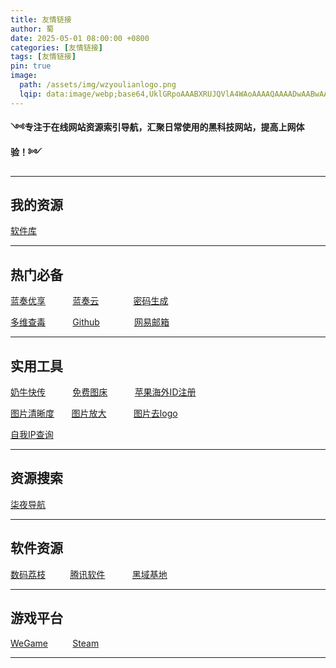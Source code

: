 ```yaml
---
title: 友情链接
author: 蜀
date: 2025-05-01 08:00:00 +0800
categories: [友情链接]
tags: [友情链接]
pin: true
image:
  path: /assets/img/wzyoulianlogo.png
  lqip: data:image/webp;base64,UklGRpoAAABXRUJQVlA4WAoAAAAQAAAADwAABwAAQUxQSDIAAAARL0AmbZurmr57yyIiqE8oiG0bejIYEQTgqiDA9vqnsUSI6H+oAERp2HZ65qP/VIAWAFZQOCBCAAAA8AEAnQEqEAAIAAVAfCWkAALp8sF8rgRgAP7o9FDvMCkMde9PK7euH5M1m6VWoDXf2FkP3BqV0ZYbO6NA/VFIAAAA
---
```


 **༺专注于在线网站资源索引导航，汇聚日常使用的黑科技网站，提高上网体验！༻** 

---

## 我的资源

[软件库](https://www.ilanzou.com/s/wEEZ2L3i?)

---

## 热门必备

[蓝奏优享](https://www.ilanzou.com) &nbsp;&nbsp;&nbsp;&nbsp;&nbsp;&nbsp;&nbsp;&nbsp;&nbsp; [蓝奏云](https://www.lanzou.com) &nbsp;&nbsp;&nbsp;&nbsp;&nbsp;&nbsp;&nbsp;&nbsp;&nbsp;&nbsp;&nbsp;&nbsp; [密码生成](https://www.lddgo.net/string/randompassword)

[多维查毒](https://www.virustotal.com/gui/home/search) &nbsp;&nbsp;&nbsp;&nbsp;&nbsp;&nbsp;&nbsp;&nbsp;&nbsp; [Github](https://www.github.com) &nbsp;&nbsp;&nbsp;&nbsp;&nbsp;&nbsp;&nbsp;&nbsp;&nbsp;&nbsp;&nbsp;&nbsp; [网易邮箱](https://email.163.com/) 

---

## 实用工具

[奶牛快传](https://cowtransfer.com) &nbsp;&nbsp;&nbsp;&nbsp;&nbsp;&nbsp;&nbsp;&nbsp;&nbsp; [免费图床](https://695402.xyz/mt/) &nbsp;&nbsp;&nbsp;&nbsp;&nbsp;&nbsp;&nbsp;&nbsp;&nbsp; [苹果海外ID注册](https://bitpie.zendesk.com/hc/zh-cn/articles/4402595605519-%E5%A6%82%E4%BD%95%E7%94%B3%E8%AF%B7%E8%8B%B9%E6%9E%9C%E6%B5%B7%E5%A4%96-Apple-ID)

[图片清晰度](https://www.photogrid.app/zh-cn) &nbsp;&nbsp;&nbsp;&nbsp;&nbsp; [图片放大](https://www.waifu2x.net) &nbsp;&nbsp;&nbsp;&nbsp;&nbsp;&nbsp;&nbsp;&nbsp;&nbsp; [图片去logo](https://dewatermark.ai/zh-CN)

[自我IP查询](https://www.ip111.cn) &nbsp;&nbsp;&nbsp;&nbsp;&nbsp;&nbsp;&nbsp;&nbsp;&nbsp; 

---

## 资源搜索

 [柒夜导航](https://nav.qinight.com)

---

## 软件资源

[数码荔枝](https://lizhi.shop) &nbsp;&nbsp;&nbsp;&nbsp;&nbsp;&nbsp;&nbsp;&nbsp;&nbsp;[腾讯软件](https://pc.qq.com) &nbsp;&nbsp;&nbsp;&nbsp;&nbsp;&nbsp;&nbsp;&nbsp;&nbsp; [黑域基地](https://www.hybase.com) 

---

## 游戏平台

[WeGame](https://www.wegame.com.cn) &nbsp;&nbsp;&nbsp;&nbsp;&nbsp;&nbsp;&nbsp;&nbsp;&nbsp;[Steam](https://store.steampowered.com)


---
